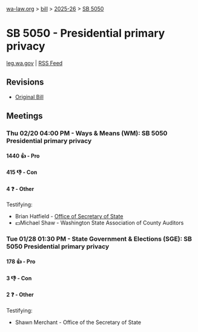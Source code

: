 [wa-law.org](/) > [bill](/bill/) > [2025-26](/bill/2025-26/) > [SB 5050](/bill/2025-26/sb/5050/)

# SB 5050 - Presidential primary privacy
[leg.wa.gov](https://app.leg.wa.gov/billsummary?BillNumber=5050&Year=2025&Initiative=false) | [RSS Feed](./rss.xml)

## Revisions
* [Original Bill](1/)

## Meetings
### Thu 02/20 04:00 PM - Ways & Means (WM): SB 5050 Presidential primary privacy
#### 1440 👍 - Pro

#### 415 👎 - Con

#### 4 ❓ - Other
Testifying:
* Brian Hatfield - [Office of Secretary of State](/org/office_of_secretary_of_state/)
* 💵Michael Shaw - Washington State Association of County Auditors

### Tue 01/28 01:30 PM - State Government & Elections (SGE): SB 5050 Presidential primary privacy
#### 178 👍 - Pro

#### 3 👎 - Con

#### 2 ❓ - Other
Testifying:
* Shawn Merchant - Office of the Secretary of State

